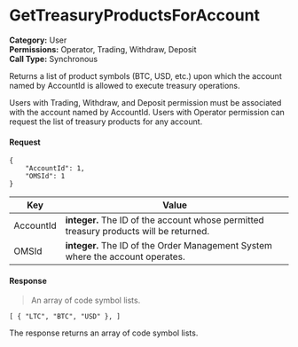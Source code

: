 # GetTreasuryProductsForAccount

**Category:** User\
**Permissions:** Operator, Trading, Withdraw, Deposit\
**Call Type:** Synchronous

Returns a list of product symbols (BTC, USD, etc.) upon which the account named by AccountId is allowed to execute treasury operations.

Users with Trading, Withdraw, and Deposit permission must be associated with the account named by AccountId. Users with Operator permission can request the list of treasury products for any account.

#### Request <a href="#request" id="request"></a>

```
{
    "AccountId": 1,
    "OMSId": 1
}
```

| Key       | Value                                                                                  |
| --------- | -------------------------------------------------------------------------------------- |
| AccountId | **integer.** The ID of the account whose permitted treasury products will be returned. |
| OMSId     | **integer.** The ID of the Order Management System where the account operates.         |

#### Response <a href="#response" id="response"></a>

> An array of code symbol lists.

```
[ { "LTC", "BTC", "USD" }, ]
```

The response returns an array of code symbol lists.

